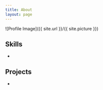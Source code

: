 ```yaml
---
title: About
layout: page
---
```

![Profile Image]({{ site.url }}/{{ site.picture }})

<p></p>

<p></p>

<h2>Skills</h2>

<ul class="skill-list">
	<li></li>
</ul>

<h2>Projects</h2>

<ul>
	<li><a></a></li>
</ul>
